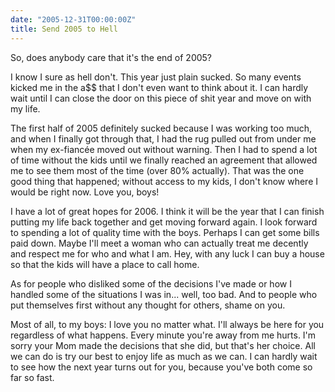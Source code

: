 ```yaml
---
date: "2005-12-31T00:00:00Z"
title: Send 2005 to Hell
---
```

So, does anybody care that it's the end of 2005?

I know I sure as hell don't.  This year just plain sucked.  So many events kicked me in the a$$ that I don't even want to think about it.  I can hardly wait until I can close the door on this piece of shit year and move on with my life.

The first half of 2005 definitely sucked because I was working too much, and when I finally got through that, I had the rug pulled out from under me when my ex-fiancée moved out without warning.  Then I had to spend a lot of time without the kids until we finally reached an agreement that allowed me to see them most of the time (over 80% actually).  That was the one good thing that happened; without access to my kids, I don't know where I would be right now.  Love you, boys!

I have a lot of great hopes for 2006.  I think it will be the year that I can finish putting my life back together and get moving forward again.  I look forward to spending a lot of quality time with the boys.  Perhaps I can get some bills paid down.  Maybe I'll meet a woman who can actually treat me decently and respect me for who and what I am. Hey, with any luck I can buy a house so that the kids will have a place to call home.

As for people who disliked some of the decisions I've made or how I handled some of the situations I was in... well, too bad.  And to people who put themselves first without any thought for others, shame on you.

Most of all, to my boys:  I love you no matter what.  I'll always be here for you regardless of what happens.  Every minute you're away from me hurts.  I'm sorry your Mom made the decisions that she did, but that's her choice.  All we can do is try our best to enjoy life as much as we can.  I can hardly wait to see how the next year turns out for you, because you've both come so far so fast.
